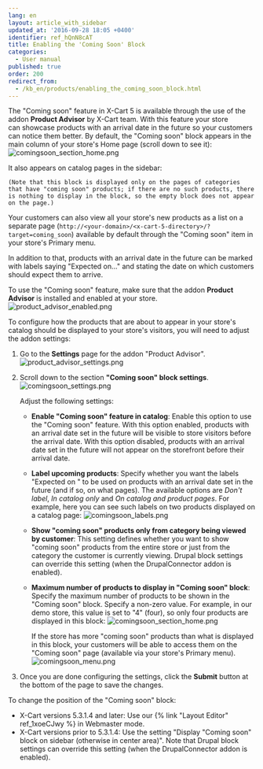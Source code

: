 ```yaml
---
lang: en
layout: article_with_sidebar
updated_at: '2016-09-28 18:05 +0400'
identifier: ref_hQnN8cAT
title: Enabling the 'Coming Soon' Block
categories:
  - User manual
published: true
order: 200
redirect_from:
  - /kb_en/products/enabling_the_coming_soon_block.html
---
```

The "Coming soon" feature in X-Cart 5 is available through the use of the addon **Product Advisor** by X-Cart team. With this feature your store can showcase products with an arrival date in the future so your customers can notice them better. By default, the "Coming soon" block appears in the main column of your store's Home page (scroll down to see it):
    ![comingsoon_section_home.png]({{site.baseurl}}/attachments/ref_hQnN8cAT/comingsoon_section_home.png)

It also appears on catalog pages in the sidebar:
    
    (Note that this block is displayed only on the pages of categories that have "coming soon" products; if there are no such products, there is nothing to display in the block, so the empty block does not appear on the page.)

Your customers can also view all your store's new products as a list on a separate page (`http://<your-domain>/<x-cart-5-directory>/?target=coming_soon`) available by default through the "Coming soon" item in your store's Primary menu.

In addition to that, products with an arrival date in the future can be marked with labels saying "Expected on..." and stating the date on which customers should expect them to arrive.

To use the "Coming soon" feature, make sure that the addon **Product Advisor** is installed and enabled at your store.
![product_advisor_enabled.png]({{site.baseurl}}/attachments/ref_hQnN8cAT/product_advisor_enabled.png)

To configure how the products that are about to appear in your store's catalog should be displayed to your store's visitors, you will need to adjust the addon settings:

1.  Go to the **Settings** page for the addon "Product Advisor".
    ![product_advisor_settings.png]({{site.baseurl}}/attachments/ref_hQnN8cAT/product_advisor_settings.png)

2.  Scroll down to the section **"Coming soon" block settings**.
    ![comingsoon_settings.png]({{site.baseurl}}/attachments/ref_hQnN8cAT/comingsoon_settings.png)

    Adjust the following settings:
    
    *   **Enable "Coming soon" feature in catalog**: Enable this option to use the "Coming soon" feature. With this option enabled, products with an arrival date set in the future will be visible to store visitors before the arrival date. With this option disabled, products with an arrival date set in the future will not appear on the storefront before their arrival date.
    
    *   **Label upcoming products**: Specify whether you want the labels "Expected on <date>" to be used on products with an arrival date set in the future (and if so, on what pages). The available options are _Don't label_, _In catalog only_ and _On catalog and product pages_. For example, here you can see such labels on two products displayed on a catalog page:
        ![comingsoon_labels.png]({{site.baseurl}}/attachments/ref_hQnN8cAT/comingsoon_labels.png)
        
    *   **Show "coming soon" products only from category being viewed by customer**: This setting defines whether you want to show "coming soon" products from the entire store or just from the category the customer is currently viewing. Drupal block settings can override this setting (when the DrupalConnector addon is enabled).
        
    *   **Maximum number of products to display in "Coming soon" block**: Specify the maximum number of products to be shown in the "Coming soon" block. Specify a non-zero value. For example, in our demo store, this value is set to "4" (four), so only four products are displayed in this block: 
        ![comingsoon_section_home.png]({{site.baseurl}}/attachments/ref_hQnN8cAT/comingsoon_section_home.png)

        If the store has more "coming soon" products than what is displayed in this block, your customers will be able to access them on the "Coming soon" page (available via your store's Primary menu).
        ![comingsoon_menu.png]({{site.baseurl}}/attachments/ref_hQnN8cAT/comingsoon_menu.png)

3.  Once you are done configuring the settings, click the **Submit** button at the bottom of the page to save the changes.


To change the position of the "Coming soon" block:
    
   * X-Cart versions 5.3.1.4 and later: Use our {% link "Layout Editor" ref_1xoeCJwy %} in Webmaster mode.
   * X-Cart versions prior to 5.3.1.4: Use the setting "Display "Coming soon" block on sidebar (otherwise in center area)". Note that Drupal block settings can override this setting (when the DrupalConnector addon is enabled).
